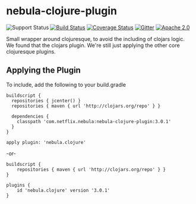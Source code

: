 nebula-clojure-plugin
==============

![Support Status](https://img.shields.io/badge/nebula-supported-brightgreen.svg)
[![Build Status](https://travis-ci.org/nebula-plugins/nebula-clojure-plugin.svg?branch=master)](https://travis-ci.org/nebula-plugins/nebula-clojure-plugin)
[![Coverage Status](https://coveralls.io/repos/nebula-plugins/nebula-clojure-plugin/badge.svg?branch=master&service=github)](https://coveralls.io/github/nebula-plugins/nebula-clojure-plugin?branch=master)
[![Gitter](https://badges.gitter.im/Join%20Chat.svg)](https://gitter.im/nebula-plugins/nebula-clojure-plugin?utm_source=badgeutm_medium=badgeutm_campaign=pr-badge)
[![Apache 2.0](https://img.shields.io/github/license/nebula-plugins/nebula-clojure-plugin.svg)](http://www.apache.org/licenses/LICENSE-2.0)


Small wrapper around clojuresque, to avoid the including of clojars logic. We found that the clojars plugin. We're still
just applying the other core clojuresque plugins.

## Applying the Plugin

To include, add the following to your build.gradle

    buildscript {
      repositories { jcenter() }
      repositories { maven { url 'http://clojars.org/repo' } }

      dependencies {
        classpath 'com.netflix.nebula:nebula-clojure-plugin:3.0.1'
      }
    }

    apply plugin: 'nebula.clojure'

-or-

    buildscript {
    	repositories { maven { url 'http://clojars.org/repo' } }
    }

    plugins {
    	id 'nebula.clojure' version '3.0.1'
    }
